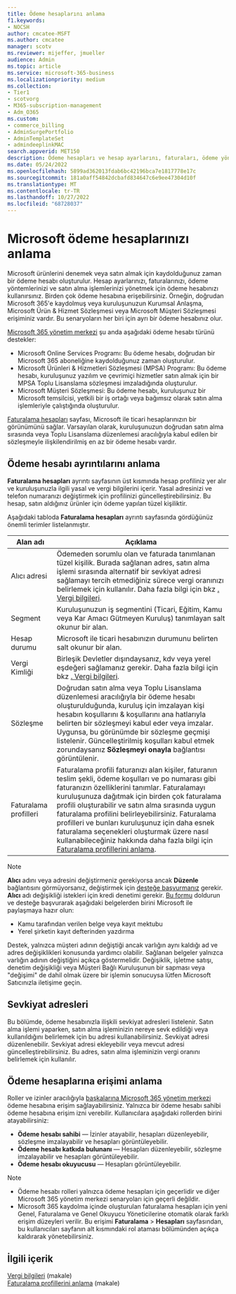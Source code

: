 ```yaml
---
title: Ödeme hesaplarını anlama
f1.keywords:
- NOCSH
author: cmcatee-MSFT
ms.author: cmcatee
manager: scotv
ms.reviewer: mijeffer, jmueller
audience: Admin
ms.topic: article
ms.service: microsoft-365-business
ms.localizationpriority: medium
ms.collection:
- Tier1
- scotvorg
- M365-subscription-management
- Adm_O365
ms.custom:
- commerce_billing
- AdminSurgePortfolio
- AdminTemplateSet
- admindeeplinkMAC
search.appverid: MET150
description: Ödeme hesapları ve hesap ayarlarını, faturaları, ödeme yöntemlerini ve satın almaları yönetmek için nasıl kullanıldıkları hakkında bilgi edinin.
ms.date: 05/24/2022
ms.openlocfilehash: 5899ad362013fdab6bc42196bca7e1817778e17c
ms.sourcegitcommit: 181a0aff54842dcbafd834647c6e9ee47304d10f
ms.translationtype: MT
ms.contentlocale: tr-TR
ms.lasthandoff: 10/27/2022
ms.locfileid: "68728037"
---
```

# <a name="understand-your-microsoft-billing-accounts"></a>Microsoft ödeme hesaplarınızı anlama

Microsoft ürünlerini denemek veya satın almak için kaydolduğunuz zaman bir ödeme hesabı oluşturulur. Hesap ayarlarınızı, faturalarınızı, ödeme yöntemlerinizi ve satın alma işlemlerinizi yönetmek için ödeme hesabınızı kullanırsınız. Birden çok ödeme hesabına erişebilirsiniz. Örneğin, doğrudan Microsoft 365'e kaydolmuş veya kuruluşunuzun Kurumsal Anlaşma, Microsoft Ürün & Hizmet Sözleşmesi veya Microsoft Müşteri Sözleşmesi erişiminiz vardır. Bu senaryoların her biri için ayrı bir ödeme hesabınız olur.

<a href="https://go.microsoft.com/fwlink/p/?linkid=2024339" target="_blank">Microsoft 365 yönetim merkezi</a> şu anda aşağıdaki ödeme hesabı türünü destekler:

- Microsoft Online Services Programı: Bu ödeme hesabı, doğrudan bir Microsoft 365 aboneliğine kaydolduğunuz zaman oluşturulur.
- Microsoft Ürünleri & Hizmetleri Sözleşmesi (MPSA) Programı: Bu ödeme hesabı, kuruluşunuz yazılım ve çevrimiçi hizmetler satın almak için bir MPSA Toplu Lisanslama sözleşmesi imzaladığında oluşturulur.
- Microsoft Müşteri Sözleşmesi: Bu ödeme hesabı, kuruluşunuz bir Microsoft temsilcisi, yetkili bir iş ortağı veya bağımsız olarak satın alma işlemleriyle çalıştığında oluşturulur.

<a href="https://go.microsoft.com/fwlink/p/?linkid=2084771" target="_blank">Faturalama hesapları</a> sayfası, Microsoft ile ticari hesaplarınızın bir görünümünü sağlar. Varsayılan olarak, kuruluşunuzun doğrudan satın alma sırasında veya Toplu Lisanslama düzenlemesi aracılığıyla kabul edilen bir sözleşmeyle ilişkilendirilmiş en az bir ödeme hesabı vardır.

## <a name="understand-billing-account-details"></a>Ödeme hesabı ayrıntılarını anlama

**Faturalama hesapları** ayrıntı sayfasının üst kısmında hesap profiliniz yer alır ve kuruluşunuzla ilgili yasal ve vergi bilgilerini içerir. Yasal adresinizi ve telefon numaranızı değiştirmek için profilinizi güncelleştirebilirsiniz. Bu hesap, satın aldığınız ürünler için ödeme yapılan tüzel kişiliktir.

Aşağıdaki tabloda **Faturalama hesapları** ayrıntı sayfasında gördüğünüz önemli terimler listelanmıştır.

| Alan adı | Açıklama |
|------------------|------------------------------------------------------------------------------------------------------------------------------------------------------------------------------------------------------------------------------------------------------------------------------|
| Alıcı adresi | Ödemeden sorumlu olan ve faturada tanımlanan tüzel kişilik. Burada sağlanan adres, satın alma işlemi sırasında alternatif bir sevkiyat adresi sağlamayı tercih etmediğiniz sürece vergi oranınızı belirlemek için kullanılır. Daha fazla bilgi için bkz [. Vergi bilgileri](billing-and-payments/tax-information.md). |
| Segment | Kuruluşunuzun iş segmentini (Ticari, Eğitim, Kamu veya Kar Amacı Gütmeyen Kuruluş) tanımlayan salt okunur bir alan. |
| Hesap durumu | Microsoft ile ticari hesabınızın durumunu belirten salt okunur bir alan. |
| Vergi Kimliği | Birleşik Devletler dışındaysanız, kdv veya yerel eşdeğeri sağlamanız gerekir. Daha fazla bilgi için bkz [. Vergi bilgileri](billing-and-payments/tax-information.md). |
| Sözleşme | Doğrudan satın alma veya Toplu Lisanslama düzenlemesi aracılığıyla bir ödeme hesabı oluşturulduğunda, kuruluş için imzalayan kişi hesabın koşullarını & koşullarını ana hatlarıyla belirten bir sözleşmeyi kabul eder veya imzalar. Uygunsa, bu görünümde bir sözleşme geçmişi listelenir. Güncelleştirilmiş koşulları kabul etmek zorundaysanız **Sözleşmeyi onayla** bağlantısı görüntülenir. |
| Faturalama profilleri | Faturalama profili faturanızı alan kişiler, faturanın teslim şekli, ödeme koşulları ve po numarası gibi faturanızın özelliklerini tanımlar. Faturalamayı kuruluşunuza dağıtmak için birden çok faturalama profili oluşturabilir ve satın alma sırasında uygun faturalama profilini belirleyebilirsiniz. Faturalama profilleri ve bunları kuruluşunuz için daha esnek faturalama seçenekleri oluşturmak üzere nasıl kullanabileceğiniz hakkında daha fazla bilgi için [Faturalama profillerini anlama](billing-and-payments/manage-billing-profiles.md). |

> [!NOTE]
> **Alıcı** adını veya adresini değiştirmeniz gerekiyorsa ancak **Düzenle** bağlantısını görmüyorsanız, değiştirmek için [desteğe başvurmanız](../admin/get-help-support.md) gerekir. **Alıcı** adı değişikliği istekleri için kredi denetimi gerekir. [Bu formu](https://www.microsoft.com/download/details.aspx?id=102732) doldurun ve desteğe başvurarak aşağıdaki belgelerden birini Microsoft ile paylaşmaya hazır olun:
>
> - Kamu tarafından verilen belge veya kayıt mektubu
> - Yerel şirketin kayıt defterinden yazdırma
>
> Destek, yalnızca müşteri adının değiştiği ancak varlığın aynı kaldığı ad ve adres değişiklikleri konusunda yardımcı olabilir. Sağlanan belgeler yalnızca varlığın adının değiştiğini açıkça göstermelidir. Değişiklik, işletme satışı, denetim değişikliği veya Müşteri Bağlı Kuruluşunun bir sapması veya "değişimi" de dahil olmak üzere bir işlemin sonucuysa lütfen Microsoft Satıcınızla iletişime geçin.

## <a name="shipping-addresses"></a>Sevkiyat adresleri

Bu bölümde, ödeme hesabınızla ilişkili sevkiyat adresleri listelenir. Satın alma işlemi yaparken, satın alma işleminizin nereye sevk edildiği veya kullanıldığını belirlemek için bu adresi kullanabilirsiniz. Sevkiyat adresi düzenlenebilir. Sevkiyat adresi ekleyebilir veya mevcut adresi güncelleştirebilirsiniz. Bu adres, satın alma işleminizin vergi oranını belirlemek için kullanılır.

## <a name="understand-access-to-billing-accounts"></a>Ödeme hesaplarına erişimi anlama

Roller ve izinler aracılığıyla <a href="https://go.microsoft.com/fwlink/p/?linkid=2024339" target="_blank">başkalarına Microsoft 365 yönetim merkezi</a> ödeme hesabına erişim sağlayabilirsiniz. Yalnızca bir ödeme hesabı sahibi ödeme hesabına erişim izni verebilir. Kullanıcılara aşağıdaki rollerden birini atayabilirsiniz:

- **Ödeme hesabı sahibi** &mdash; İzinler atayabilir, hesapları düzenleyebilir, sözleşme imzalayabilir ve hesapları görüntüleyebilir.
- **Ödeme hesabı katkıda bulunanı** &mdash; Hesapları düzenleyebilir, sözleşme imzalayabilir ve hesapları görüntüleyebilir.
- **Ödeme hesabı okuyucusu** &mdash; Hesapları görüntüleyebilir.

> [!Note]
> - Ödeme hesabı rolleri yalnızca ödeme hesapları için geçerlidir ve diğer Microsoft 365 yönetim merkezi senaryoları için geçerli değildir.
> - Microsoft 365 kaydolma içinde oluşturulan faturalama hesapları için yeni Genel, Faturalama ve Genel Okuyucu Yöneticilerine otomatik olarak farklı erişim düzeyleri verilir. Bu erişimi **Faturalama** > **Hesapları** sayfasından, bu kullanıcıları sayfanın alt kısmındaki rol ataması bölümünden açıkça kaldırarak yönetebilirsiniz.

## <a name="related-content"></a>İlgili içerik

[Vergi bilgileri](billing-and-payments/tax-information.md) (makale) \
[Faturalama profillerini anlama](billing-and-payments/manage-billing-profiles.md) (makale)
